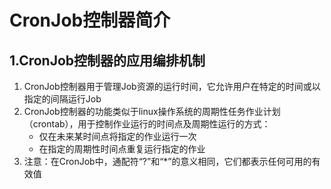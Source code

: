 # CronJob控制器简介

## 1.CronJob控制器的应用编排机制

1. CronJob控制器用于管理Job资源的运行时间，它允许用户在特定的时间或以指定的间隔运行Job
2. CronJob控制器的功能类似于linux操作系统的周期性任务作业计划（crontab），用于控制作业运行的时间点及周期性运行的方式：
   - 仅在未来某时间点将指定的作业运行一次
   - 在指定的周期性时间点重复运行指定的作业
3. 注意：在CronJob中，通配符“?”和“*”的意义相同，它们都表示任何可用的有效值

